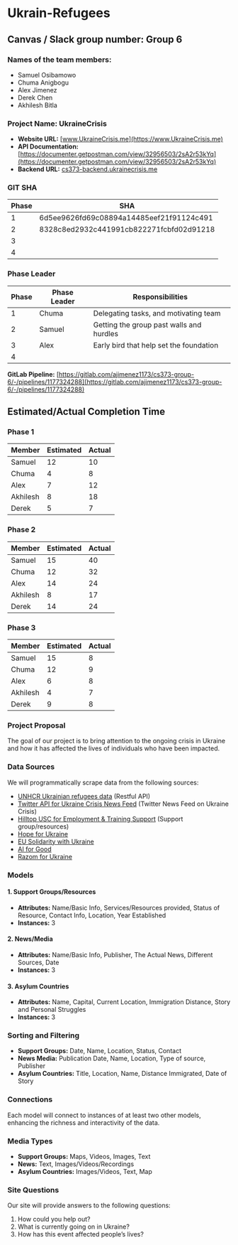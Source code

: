 # Ukrain-Refugees

## Canvas / Slack group number: Group 6

### Names of the team members:
- Samuel Osibamowo
- Chuma Anigbogu
- Alex Jimenez
- Derek Chen
- Akhilesh Bitla

### Project Name: UkraineCrisis

- **Website URL:** [www.UkraineCrisis.me](https://www.UkraineCrisis.me)
- **API Documentation:** [https://documenter.getpostman.com/view/32956503/2sA2r53kYq](https://documenter.getpostman.com/view/32956503/2sA2r53kYq)
- **Backend URL:** [cs373-backend.ukrainecrisis.me](https://cs373-backend.ukrainecrisis.me/)

### GIT SHA
| Phase | SHA |
| ----- | --- |
| 1          | 6d5ee9626fd69c08894a14485eef21f91124c491       |
| 2          | 8328c8ed2932c441991cb822271fcbfd02d91218       |
| 3          |        |
| 4          |        |

### Phase Leader
| Phase        | Phase Leader | Responsibilities |
| ----- | ------------ |------------|
| 1          | Chuma                         | Delegating tasks, and motivating team                         |
| 2          |Samuel                          |Getting the group past walls and hurdles                          |
| 3          | Alex                         |  Early bird that help set the foundation                        |
| 4          |                          |                          |

**GitLab Pipeline:** [https://gitlab.com/ajimenez1173/cs373-group-6/-/pipelines/1177324288](https://gitlab.com/ajimenez1173/cs373-group-6/-/pipelines/1177324288)

## Estimated/Actual Completion Time
### Phase 1
| Member    | Estimated | Actual |
| ----------- | --------- | ------ |
| Samuel                  |  12                |      10        |
| Chuma                  |  4                |   8           |
| Alex                 |   7               |   12           |
| Akhilesh            |  8                |  18            |
| Derek                 |  5                | 7             |

### Phase 2
| Member    | Estimated | Actual |
| ----------- | --------- | ------ |
| Samuel                  |  15                |      40        |
| Chuma                  | 12                 |   32           |
| Alex                 |    14              |  24            |
| Akhilesh            |        8          |     17         |
| Derek                 |   14               |    24          |

### Phase 3
| Member    | Estimated | Actual |
| ----------- | --------- | ------ |
| Samuel                  |  15                |      8        |
| Chuma                  | 12                 |   9           |
| Alex                 |    6              |  8            |
| Akhilesh            |        4          |     7         |
| Derek                 |   9               |    8          |


### Project Proposal
The goal of our project is to bring attention to the ongoing crisis in Ukraine and how it has affected the lives of individuals who have been impacted.

### Data Sources
We will programmatically scrape data from the following sources:
- [UNHCR Ukrainian refugees data](https://data.unhcr.org/es/dataviz/107) (Restful API)
- [Twitter API for Ukraine Crisis News Feed](https://developer.twitter.com/en/docs/api-reference-index) (Twitter News Feed on Ukraine Crisis)
- [Hilltop USC for Employment & Training Support](https://hilltopusc.org/employment-training) (Support group/resources)
- [Hope for Ukraine](https://hope-ua.com/)
- [EU Solidarity with Ukraine](https://eu-solidarity-ukraine.ec.europa.eu/helping-ukrainians-how-you-can-donate-and-engage_en)
- [AI for Good](https://ai4good.org/ukraine/)
- [Razom for Ukraine](https://www.razomforukraine.org/)

### Models
#### 1. Support Groups/Resources
   - **Attributes:** Name/Basic Info, Services/Resources provided, Status of Resource, Contact Info, Location, Year Established
   - **Instances:** 3

#### 2. News/Media
   - **Attributes:** Name/Basic Info, Publisher, The Actual News, Different Sources, Date
   - **Instances:** 3

#### 3. Asylum Countries
   - **Attributes:** Name, Capital, Current Location, Immigration Distance, Story and Personal Struggles
   - **Instances:** 3

### Sorting and Filtering
- **Support Groups:** Date, Name, Location, Status, Contact
- **News Media:** Publication Date, Name, Location, Type of source, Publisher
- **Asylum Countries:** Title, Location, Name, Distance Immigrated, Date of Story

### Connections
Each model will connect to instances of at least two other models, enhancing the richness and interactivity of the data.

### Media Types
- **Support Groups:** Maps, Videos, Images, Text
- **News:** Text, Images/Videos/Recordings
- **Asylum Countries:** Images/Videos, Text, Map

### Site Questions
Our site will provide answers to the following questions:
1. How could you help out?
2. What is currently going on in Ukraine?
3. How has this event affected people’s lives?
